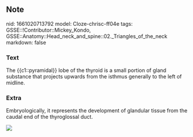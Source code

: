 ## Note
nid: 1661020713792
model: Cloze-chrisc-ff04e
tags: GSSE::!Contributor::Mickey_Kondo, GSSE::Anatomy::Head_neck_and_spine::02._Triangles_of_the_neck
markdown: false

### Text
The {{c1::pyramidal}} lobe of the thyroid is a small portion of gland substance that projects upwards from the isthmus generally to the left of midline.

### Extra
Embryologically, it represents the development of glandular tissue
from the caudal end of the thyroglossal duct.
<div><img src="7926973.jpg"></div>
